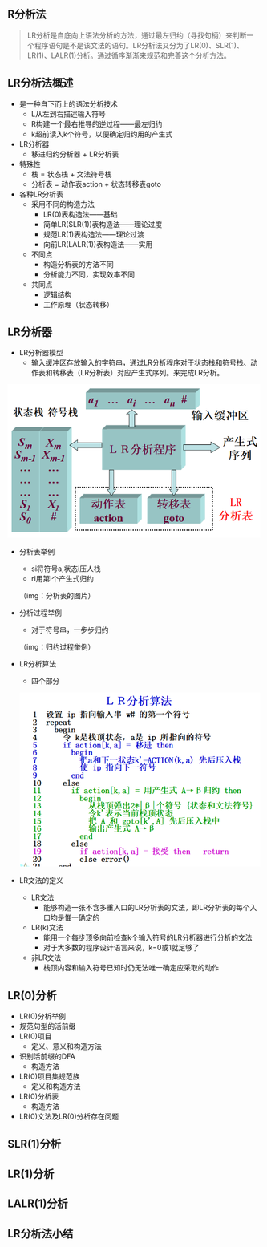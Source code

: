 ## R分析法

> LR分析是自底向上语法分析的方法，通过最左归约（寻找句柄）来判断一个程序语句是不是该文法的语句。LR分析法又分为了LR\(0\)、SLR\(1\)、LR\(1\)、LALR\(1\)分析。通过循序渐渐来规范和完善这个分析方法。

## LR分析法概述

* 是一种自下而上的语法分析技术
  * L从左到右描述输入符号
  * R构建一个最右推导的逆过程——最左归约
  * k超前读入k个符号，以便确定归约用的产生式
* LR分析器
  * 移进归约分析器 + LR分析表
* 特殊性
  * 栈 = 状态栈 + 文法符号栈
  * 分析表 = 动作表action + 状态转移表goto
* 各种LR分析表
  * 采用不同的构造方法
    * LR\(0\)表构造法——基础
    * 简单LR\(SLR\(1\)\)表构造法——理论过度
    * 规范LR\(1\)表构造法——理论过渡
    * 向前LR\(LALR\(1\)\)表构造法——实用
  * 不同点
    * 构造分析表的方法不同
    * 分析能力不同，实现效率不同
  * 共同点
    * 逻辑结构
    * 工作原理（状态转移）

## LR分析器

* LR分析器模型
  * 输入缓冲区存放输入的字符串，通过LR分析程序对于状态栈和符号栈、动作表和转移表（LR分析表）对应产生式序列。来完成LR分析。

![](/assets/0101.PNG)

* 分析表举例

  * si将符号a,状态i压人栈
  * ri用第i个产生式归约

  （img：分析表的图片）

* 分析过程举例

  * 对于符号串，一步步归约

  （img：归约过程举例）

* LR分析算法

  * 四个部分

  ![](/assets/0102.PNG)

* LR文法的定义

  * LR文法
    * 能够构造一张不含多重入口的LR分析表的文法，即LR分析表的每个入口均是惟一确定的
  * LR\(k\)文法
    * 能用一个每步顶多向前检查k个输入符号的LR分析器进行分析的文法
    * 对于大多数的程序设计语言来说，k=0或1就足够了
  * 非LR文法
    * 栈顶内容和输入符号已知时仍无法唯一确定应采取的动作

## LR\(0\)分析

* LR\(0\)分析举例
* 规范句型的活前缀
* LR\(0\)项目
  * 定义、意义和构造方法
* 识别活前缀的DFA
  * 构造方法
* LR\(0\)项目集规范族
  * 定义和构造方法
* LR\(0\)分析表
  * 构造方法
* LR\(0\)文法及LR\(0\)分析存在问题

## SLR\(1\)分析

## LR\(1\)分析

## LALR\(1\)分析

## LR分析法小结



